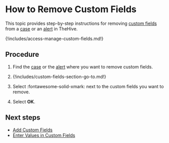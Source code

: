 # How to Remove Custom Fields

This topic provides step-by-step instructions for removing [custom fields](../custom-fields/about-custom-fields.md) from a [case](about-cases.md) or an [alert](../alerts/about-alerts.md) in TheHive.

{!includes/access-manage-custom-fields.md!}

## Procedure

1. Find the [case](../cases/search-for-cases/find-a-case.md) or the [alert](../alerts/search-for-alerts/find-an-alert.md) where you want to remove custom fields.

2. {!includes/custom-fields-section-go-to.md!}

3. Select :fontawesome-solid-xmark: next to the custom fields you want to remove.

4. Select **OK**.

## Next steps

* [Add Custom Fields](add-custom-fields.md)
* [Enter Values in Custom Fields](enter-values-in-custom-fields.md)
